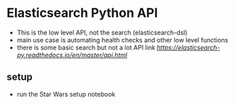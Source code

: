 # Elasticsearch Python API
- This is the low level API, not the search (elasticsearch-dsl)
- main use case is automating health checks and other low level functions
- there is some basic search but not a lot
API link _https://elasticsearch-py.readthedocs.io/en/master/api.html_

## setup
- run the Star Wars setup notebook
